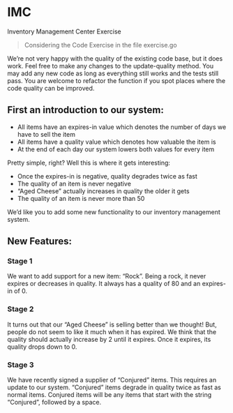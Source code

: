 # IMC
Inventory Management Center Exercise

> Considering the Code Exercise in the file exercise.go

We’re not very happy with the quality of the existing code base, but it does work. Feel free to make any changes to the update-quality method. You may add any new code as long as everything still works and the tests still pass. You are welcome to refactor the function if you spot places where the code quality can be improved.


## First an introduction to our system:
* All items have an expires-in value which denotes the number of days we have to sell the item
* All items have a quality value which denotes how valuable the item is
* At the end of each day our system lowers both values for every item

Pretty simple, right? Well this is where it gets interesting:
* Once the expires-in is negative, quality degrades twice as fast
* The quality of an item is never negative
* “Aged Cheese” actually increases in quality the older it gets
* The quality of an item is never more than 50

We’d like you to add some new functionality to our inventory management system.

## New Features:

### Stage 1
We want to add support for a new item: “Rock”. Being a rock, it never expires or decreases in quality. It always has a quality of 80 and an expires-in of 0.

### Stage 2
It turns out that our “Aged Cheese” is selling better than we thought! But, people do not seem to like it much when it has expired. We think that the quality should actually increase by 2 until it expires. Once it expires, its quality drops down to 0.

### Stage 3
We have recently signed a supplier of “Conjured” items. This requires an update to our system. “Conjured” items degrade in quality twice as fast as normal items. Conjured items will be any items that start with the string “Conjured”, followed by a space.

